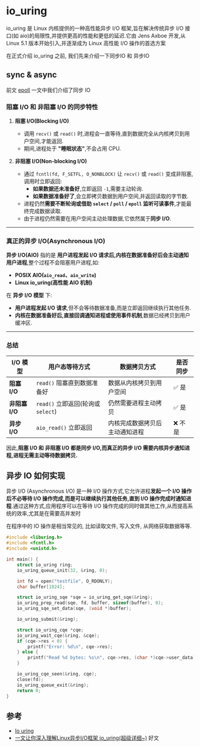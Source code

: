 
# io_uring

io_uring 是 Linux 内核提供的一种高性能异步 I/O 框架,旨在解决传统异步 I/O 接口(如 aio)的局限性,并提供更高的性能和更低的延迟.它由 Jens Axboe 开发,从 Linux 5.1 版本开始引入,并逐渐成为 Linux 高性能 I/O 操作的首选方案

在正式介绍 io_uring 之前, 我们先来介绍一下同步IO 和 异步IO

## sync & async

前文 [epoll](./epoll.md) 一文中我们介绍了同步 IO 

### **阻塞 I/O 和 非阻塞 I/O 的同步特性**
1. **阻塞 I/O(Blocking I/O)**
   - 调用 `recv()` 或 `read()` 时,进程会一直等待,直到数据完全从内核拷贝到用户空间,才能返回.
   - 期间,进程处于 **"睡眠状态"**,不会占用 CPU.

2. **非阻塞 I/O(Non-blocking I/O)**
   - 通过 `fcntl(fd, F_SETFL, O_NONBLOCK)` 让 `recv()` 或 `read()` 变成非阻塞,调用时立即返回:
     - **如果数据还未准备好**,立即返回 `-1`,需要主动轮询.
     - **如果数据准备好了**,会立即拷贝数据到用户空间,并返回读取的字节数.
   - 进程仍然**需要不断轮询或借助 `select` / `poll` / `epoll` 监听可读事件**,才能最终完成数据读取.
   - 由于进程仍然需要在用户空间主动处理数据,它依然属于**同步 I/O**.

---

### **真正的异步 I/O(Asynchronous I/O)**
**异步 I/O(AIO)** 指的是 **用户进程发起 I/O 请求后,内核在数据准备好后会主动通知用户进程**,整个过程不会阻塞用户进程,如:
- **POSIX AIO(`aio_read`、`aio_write`)**
- **Linux io_uring(高性能 AIO 机制)**

在 **异步 I/O 模型** 下:
- **用户进程发起 I/O 请求**,但不会等待数据准备,而是立即返回继续执行其他任务.
- **内核在数据准备好后,直接回调通知进程或使用事件机制**,数据已经拷贝到用户缓冲区.

---

### **总结**
| I/O 模型  | 用户态等待方式 | 数据拷贝方式 | 是否同步 |
|-----------|-------------|-------------|----------|
| **阻塞 I/O** | `read()` 阻塞直到数据准备好 | 数据从内核拷贝到用户空间 | ✅ 是 |
| **非阻塞 I/O** | `read()` 立即返回(轮询或 `select`) | 仍然需要进程主动拷贝 | ✅ 是 |
| **异步 I/O** | `aio_read()` 立即返回 | 内核完成数据拷贝后主动通知进程 | ❌ 不是 |

因此,**阻塞 I/O 和 非阻塞 I/O 都是同步 I/O,而真正的异步 I/O 需要内核异步通知进程,进程无需主动等待数据拷贝.**

## 异步 IO 如何实现

异步 I/O (Asynchronous I/O) 是一种 I/O 操作方式,它允许进程**发起一个 I/O 操作后不必等待 I/O 操作完成,而是可以继续执行其他任务,直到 I/O 操作完成时通知进程**.通过这种方式,应用程序可以在等待 I/O 操作完成的同时做其他工作,从而提高系统的效率,尤其是在需要高并发时

在程序中的 IO 操作是相当常见的, 比如读取文件, 写入文件, 从网络获取数据等等. 

```c
#include <liburing.h>
#include <fcntl.h>
#include <unistd.h>

int main() {
    struct io_uring ring;
    io_uring_queue_init(32, &ring, 0);

    int fd = open("testfile", O_RDONLY);
    char buffer[1024];

    struct io_uring_sqe *sqe = io_uring_get_sqe(&ring);
    io_uring_prep_read(sqe, fd, buffer, sizeof(buffer), 0);
    io_uring_sqe_set_data(sqe, (void *)buffer);

    io_uring_submit(&ring);

    struct io_uring_cqe *cqe;
    io_uring_wait_cqe(&ring, &cqe);
    if (cqe->res < 0) {
        printf("Error: %d\n", cqe->res);
    } else {
        printf("Read %d bytes: %s\n", cqe->res, (char *)cqe->user_data);
    }

    io_uring_cqe_seen(&ring, cqe);
    close(fd);
    io_uring_queue_exit(&ring);
    return 0;
}
```

## 参考

- [Io uring](https://en.wikipedia.org/wiki/Io_uring)
- [一文让你深入理解Linux异步I/O框架 io_uring(超级详细~)](https://zhuanlan.zhihu.com/p/495766701) 好文